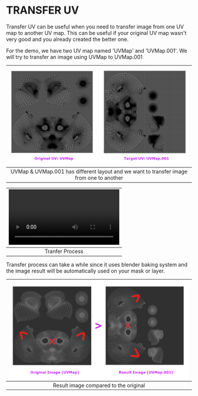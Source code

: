 # TRANSFER UV

Transfer UV can be useful when you need to transfer image from one UV map to another UV map. This can be useful if your original UV map wasn't very good and you already created the better one. 

For the demo, we have two UV map named 'UVMap' and 'UVMap.001'. We will try to transfer an image using UVMap to UVMap.001

|![uv 1](source/09.bake-uv.01.png)|
|:--:|
|UVMap & UVMap.001 has different layout and we want to transfer image from one to another| {align=center}


|![type:video](source/09.bake-uv.03.mp4)|
|:--:|
|Tranfer Process| {align=center}


Transfer process can take a while since it uses blender baking system and the image result will be automatically used on your mask or layer.

|![result uv](source/09.bake-uv.02.png)|
|:--:|
|Result image compared to the original| {align=center}

